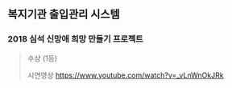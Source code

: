## 복지기관 출입관리 시스템

### 2018 심석 신망애 희망 만들기 프로젝트
> 수상 (1등)
> 
> 시연영상
> https://www.youtube.com/watch?v=_vLnWnOkJRk
